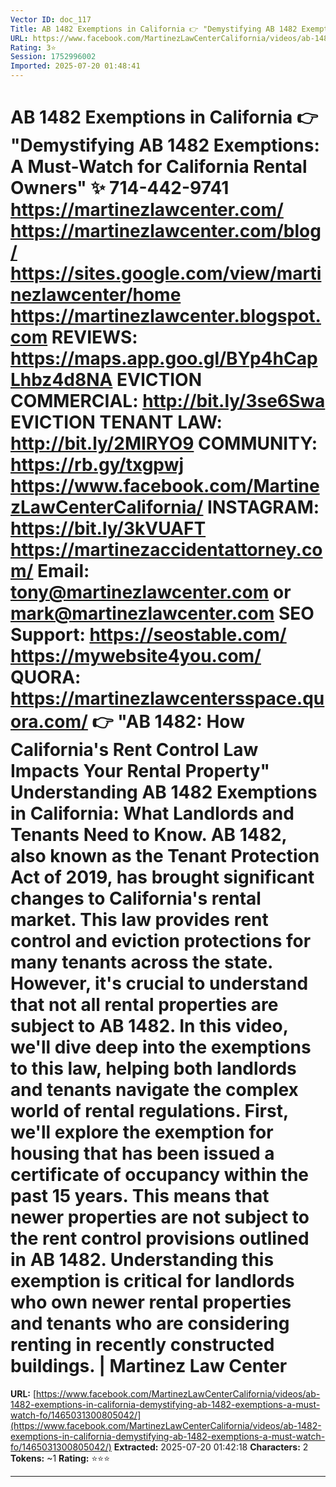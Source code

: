 ```yaml
---
Vector ID: doc_117
Title: AB 1482 Exemptions in California 👉 "Demystifying AB 1482 Exemptions: A Must-Watch for California Rental Owners" ✨ 714-442-9741 https://martinezlawcenter.com/ https://martinezlawcenter.com/blog/ https://sites.google.com/view/martinezlawcenter/home https://martinezlawcenter.blogspot.com REVIEWS: https://maps.app.goo.gl/BYp4hCapLhbz4d8NA EVICTION COMMERCIAL: http://bit.ly/3se6Swa EVICTION TENANT LAW: http://bit.ly/2MIRYO9 COMMUNITY: https://rb.gy/txgpwj https://www.facebook.com/MartinezLawCenterCalifornia/ INSTAGRAM: https://bit.ly/3kVUAFT https://martinezaccidentattorney.com/ Email: tony@martinezlawcenter.com or mark@martinezlawcenter.com SEO Support: https://seostable.com/ https://mywebsite4you.com/ QUORA: https://martinezlawcentersspace.quora.com/ 👉 "AB 1482: How California's Rent Control Law Impacts Your Rental Property" Understanding AB 1482 Exemptions in California: What Landlords and Tenants Need to Know. AB 1482, also known as the Tenant Protection Act of 2019, has brought significant changes to California's rental market. This law provides rent control and eviction protections for many tenants across the state. However, it's crucial to understand that not all rental properties are subject to AB 1482. In this video, we'll dive deep into the exemptions to this law, helping both landlords and tenants navigate the complex world of rental regulations. First, we'll explore the exemption for housing that has been issued a certificate of occupancy within the past 15 years. This means that newer properties are not subject to the rent control provisions outlined in AB 1482. Understanding this exemption is critical for landlords who own newer rental properties and tenants who are considering renting in recently constructed buildings. | Martinez Law Center
URL: https://www.facebook.com/MartinezLawCenterCalifornia/videos/ab-1482-exemptions-in-california-demystifying-ab-1482-exemptions-a-must-watch-fo/1465031300805042/
Rating: 3⭐
Session: 1752996002
Imported: 2025-07-20 01:48:41
---
```


# AB 1482 Exemptions in California 👉 "Demystifying AB 1482 Exemptions: A Must-Watch for California Rental Owners" ✨ 714-442-9741 https://martinezlawcenter.com/ https://martinezlawcenter.com/blog/ https://sites.google.com/view/martinezlawcenter/home https://martinezlawcenter.blogspot.com REVIEWS: https://maps.app.goo.gl/BYp4hCapLhbz4d8NA EVICTION COMMERCIAL: http://bit.ly/3se6Swa EVICTION TENANT LAW: http://bit.ly/2MIRYO9 COMMUNITY: https://rb.gy/txgpwj https://www.facebook.com/MartinezLawCenterCalifornia/ INSTAGRAM: https://bit.ly/3kVUAFT https://martinezaccidentattorney.com/ Email: tony@martinezlawcenter.com or mark@martinezlawcenter.com SEO Support: https://seostable.com/ https://mywebsite4you.com/ QUORA: https://martinezlawcentersspace.quora.com/ 👉 "AB 1482: How California's Rent Control Law Impacts Your Rental Property" Understanding AB 1482 Exemptions in California: What Landlords and Tenants Need to Know. AB 1482, also known as the Tenant Protection Act of 2019, has brought significant changes to California's rental market. This law provides rent control and eviction protections for many tenants across the state. However, it's crucial to understand that not all rental properties are subject to AB 1482. In this video, we'll dive deep into the exemptions to this law, helping both landlords and tenants navigate the complex world of rental regulations. First, we'll explore the exemption for housing that has been issued a certificate of occupancy within the past 15 years. This means that newer properties are not subject to the rent control provisions outlined in AB 1482. Understanding this exemption is critical for landlords who own newer rental properties and tenants who are considering renting in recently constructed buildings. | Martinez Law Center

**URL:** [https://www.facebook.com/MartinezLawCenterCalifornia/videos/ab-1482-exemptions-in-california-demystifying-ab-1482-exemptions-a-must-watch-fo/1465031300805042/](https://www.facebook.com/MartinezLawCenterCalifornia/videos/ab-1482-exemptions-in-california-demystifying-ab-1482-exemptions-a-must-watch-fo/1465031300805042/)
**Extracted:** 2025-07-20 01:42:18
**Characters:** 2
**Tokens:** ~1
**Rating:** ⭐⭐⭐

---



